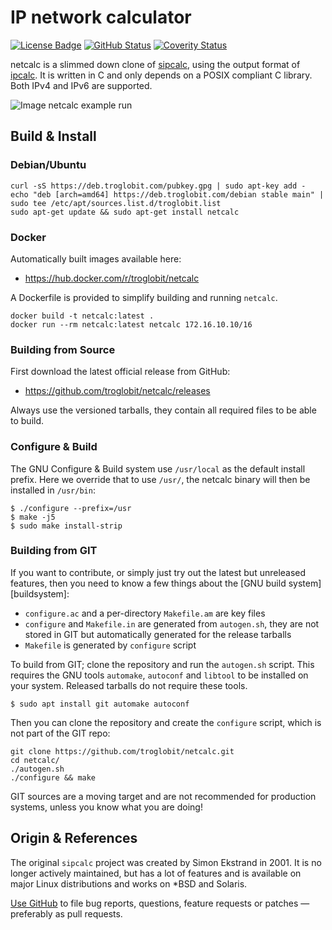 IP network calculator
=====================
[![License Badge][]][License] [![GitHub Status][]][GitHub] [![Coverity Status][]][Coverity Scan]

netcalc is a slimmed down clone of [sipcalc][], using the output format
of [ipcalc][].  It is written in C and only depends on a POSIX compliant
C library.  Both IPv4 and IPv6 are supported.

![Image netcalc example run](./example.png "netcalc in action!")


Build & Install
---------------

### Debian/Ubuntu

    curl -sS https://deb.troglobit.com/pubkey.gpg | sudo apt-key add -
    echo "deb [arch=amd64] https://deb.troglobit.com/debian stable main" | sudo tee /etc/apt/sources.list.d/troglobit.list
    sudo apt-get update && sudo apt-get install netcalc

### Docker

Automatically built images available here:

* https://hub.docker.com/r/troglobit/netcalc

A Dockerfile is provided to simplify building and running `netcalc`.

    docker build -t netcalc:latest .
    docker run --rm netcalc:latest netcalc 172.16.10.10/16


### Building from Source

First download the latest official release from GitHub:

* https://github.com/troglobit/netcalc/releases

Always use the versioned tarballs, they contain all required files to be
able to build.


### Configure & Build

The GNU Configure & Build system use `/usr/local` as the default install
prefix.  Here we override that to use `/usr/`, the netcalc binary will
then be installed in `/usr/bin`:

    $ ./configure --prefix=/usr
    $ make -j5
    $ sudo make install-strip


### Building from GIT

If you want to contribute, or simply just try out the latest but
unreleased features, then you need to know a few things about the
[GNU build system][buildsystem]:

- `configure.ac` and a per-directory `Makefile.am` are key files
- `configure` and `Makefile.in` are generated from `autogen.sh`,
  they are not stored in GIT but automatically generated for the
  release tarballs
- `Makefile` is generated by `configure` script

To build from GIT; clone the repository and run the `autogen.sh` script.
This requires the GNU tools `automake`, `autoconf` and `libtool` to be
installed on your system.  Released tarballs do not require these tools.

    $ sudo apt install git automake autoconf

Then you can clone the repository and create the `configure` script,
which is not part of the GIT repo:

    git clone https://github.com/troglobit/netcalc.git
    cd netcalc/
    ./autogen.sh
    ./configure && make

GIT sources are a moving target and are not recommended for production
systems, unless you know what you are doing!


Origin & References
-------------------

The original `sipcalc` project was created by Simon Ekstrand in 2001.
It is no longer actively maintained, but has a lot of features and is
available on major Linux distributions and works on *BSD and Solaris.

[Use GitHub][home] to file bug reports, questions, feature requests or
patches — preferably as pull requests.

[ipcalc]:          http://jodies.de/ipcalc
[sipcalc]:         http://www.routemeister.net/
[home]:            https://github.com/troglobit/netcalc
[License]:         https://en.wikipedia.org/wiki/BSD_licenses
[License Badge]:   https://img.shields.io/badge/License-BSD%203--Clause-blue.svg
[GitHub]:          https://github.com/troglobit/smcroute/actions/workflows/build.yml/
[GitHub Status]:   https://github.com/troglobit/smcroute/actions/workflows/build.yml/badge.svg
[Coverity Scan]:   https://scan.coverity.com/projects/21276
[Coverity Status]: https://scan.coverity.com/projects/21276/badge.svg
